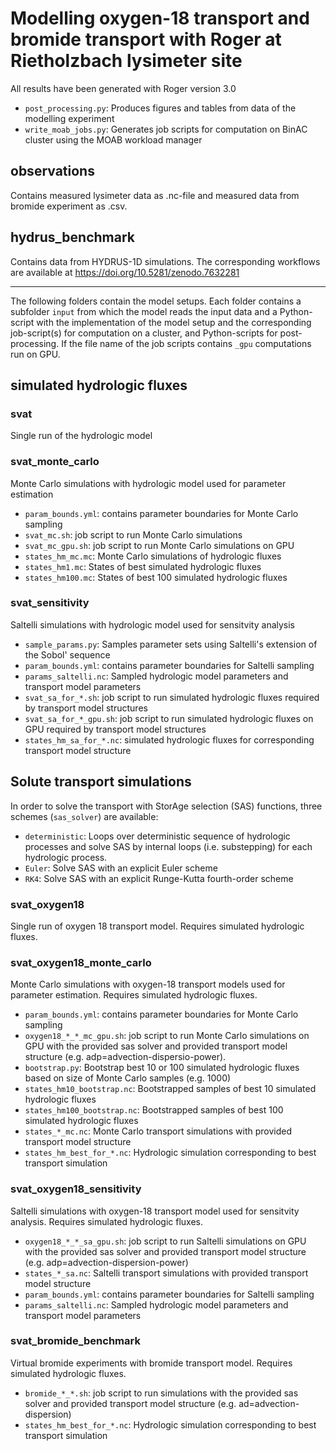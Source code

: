 # Modelling oxygen-18 transport and bromide transport with Roger at Rietholzbach lysimeter site

All results have been generated with Roger version 3.0

- `post_processing.py`: Produces figures and tables from data of the modelling experiment
- `write_moab_jobs.py`: Generates job scripts for computation on BinAC cluster using the MOAB workload manager

## observations
Contains measured lysimeter data as .nc-file and measured data from bromide experiment as .csv.

## hydrus_benchmark
Contains data from HYDRUS-1D simulations. The corresponding workflows are available at https://doi.org/10.5281/zenodo.7632281

---

The following folders contain the model setups. Each folder contains a subfolder
`input` from which the model reads the input data and a Python-script with the
implementation of the model setup and the corresponding job-script(s) for computation
on a cluster, and Python-scripts for post-processing. If the file name of the
job scripts contains `_gpu` computations run on GPU.

## simulated hydrologic fluxes
### svat
Single run of the hydrologic model

### svat_monte_carlo
Monte Carlo simulations with hydrologic model used for parameter estimation
- `param_bounds.yml`: contains parameter boundaries for Monte Carlo sampling
- `svat_mc.sh`: job script to run Monte Carlo simulations
- `svat_mc_gpu.sh`: job script to run Monte Carlo simulations on GPU
- `states_hm_mc.mc`: Monte Carlo simulations of hydrologic fluxes
- `states_hm1.mc`: States of best simulated hydrologic fluxes
- `states_hm100.mc`: States of best 100 simulated hydrologic fluxes

### svat_sensitivity
Saltelli simulations with hydrologic model used for sensitvity analysis
- `sample_params.py`: Samples parameter sets using Saltelli's extension of the Sobol' sequence
- `param_bounds.yml`: contains parameter boundaries for Saltelli sampling
- `params_saltelli.nc`: Sampled hydrologic model parameters and transport model parameters
- `svat_sa_for_*.sh`: job script to run simulated hydrologic fluxes required by transport model structures
- `svat_sa_for_*_gpu.sh`: job script to run simulated hydrologic fluxes on GPU required by transport model structures
- `states_hm_sa_for_*.nc`: simulated hydrologic fluxes for corresponding transport model structure

## Solute transport simulations
In order to solve the transport with StorAge selection (SAS) functions, three schemes (`sas_solver`) are available:
- `deterministic`: Loops over deterministic sequence of hydrologic processes and solve SAS by internal loops (i.e. substepping) for each hydrologic process.
- `Euler`: Solve SAS with an explicit Euler scheme
- `RK4`: Solve SAS with an explicit Runge-Kutta fourth-order scheme

### svat_oxygen18
Single run of oxygen 18 transport model. Requires simulated hydrologic fluxes.

### svat_oxygen18_monte_carlo
Monte Carlo simulations with oxygen-18 transport models used for parameter estimation. Requires simulated hydrologic fluxes.
- `param_bounds.yml`: contains parameter boundaries for Monte Carlo sampling
- `oxygen18_*_*_mc_gpu.sh`: job script to run Monte Carlo simulations on GPU with the provided sas solver and provided transport model structure (e.g. adp=advection-dispersio-power).
- `bootstrap.py`: Bootstrap best 10 or 100 simulated hydrologic fluxes based on size of Monte Carlo samples (e.g. 1000)
- `states_hm10_bootstrap.nc`: Bootstrapped samples of best 10 simulated hydrologic fluxes
- `states_hm100_bootstrap.nc`: Bootstrapped samples of best 100 simulated hydrologic fluxes
- `states_*_mc.nc`: Monte Carlo transport simulations with provided transport model structure
- `states_hm_best_for_*.nc`: Hydrologic simulation corresponding to best transport simulation

### svat_oxygen18_sensitivity
Saltelli simulations with oxygen-18 transport model used for sensitvity analysis. Requires simulated hydrologic fluxes.
- `oxygen18_*_*_sa_gpu.sh`: job script to run Saltelli simulations on GPU with the provided sas solver and provided transport model structure (e.g. adp=advection-dispersion-power)
- `states_*_sa.nc`: Saltelli transport simulations with provided transport model structure
- `param_bounds.yml`: contains parameter boundaries for Saltelli sampling
- `params_saltelli.nc`: Sampled hydrologic model parameters and transport model parameters

### svat_bromide_benchmark
Virtual bromide experiments with bromide transport model. Requires simulated hydrologic fluxes.
- `bromide_*_*.sh`: job script to run simulations with the provided sas solver and provided transport model structure (e.g. ad=advection-dispersion)
- `states_hm_best_for_*.nc`: Hydrologic simulation corresponding to best transport simulation
